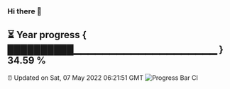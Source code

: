 ### Hi there 👋
⏳ Year progress { ██████████▁▁▁▁▁▁▁▁▁▁▁▁▁▁▁▁▁▁▁▁ } 34.59 %
---
⏰ Updated on Sat, 07 May 2022 06:21:51 GMT
![Progress Bar CI](https://github.com/liununu/liununu/workflows/Progress%20Bar%20CI/badge.svg)
